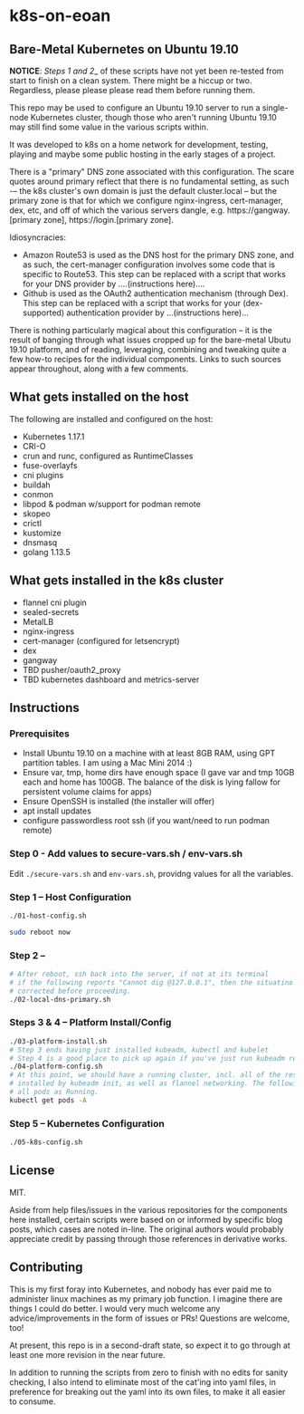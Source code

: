 # k8s-on-eoan

Bare-Metal Kubernetes on Ubuntu 19.10
---

__NOTICE__: _Steps 1 and 2__  of these scripts have not yet been re-tested from start to finish on a clean system. There might be a hiccup or two. Regardless, please please please read them before running them.

This repo may be used to configure an Ubuntu 19.10 server to run a single-node Kubernetes cluster, though those who aren't running Ubuntu 19.10 may still find some value in the various scripts within.

It was developed to k8s on a home network for development, testing, playing and maybe some public hosting in the early stages of a project.

There is a "primary" DNS zone associated with this configuration. The scare quotes around primary reflect that there is no fundamental setting, as such -– the k8s cluster's own domain is just the default cluster.local – but the primary zone is that for which we configure nginx-ingress, cert-manager, dex, etc, and off of which the various servers dangle, e.g. https://gangway.\[primary zone\], https://login.\[primary zone\].

Idiosyncracies:

* Amazon Route53 is used as the DNS host for the primary DNS zone, and as such, the cert-manager configuration involves some code that is specific to Route53. This step can be replaced with a script that works for your DNS provider by ....(instructions here)....
* Github is used as the OAuth2 authentication mechanism (through Dex). This step can be replaced with a script that works for your (dex-supported) authentication provider by ...(instructions here)...

There is nothing particularly magical about this configuration – it is the result of banging through what issues cropped up for the bare-metal Ubutu 19.10 platform, and of reading, leveraging, combining and tweaking quite a few how-to recipes for the individual components. Links to such sources appear throughout, along with a few comments.

## What gets installed on the host

The following are installed and configured on the host:

* Kubernetes 1.17.1
* CRI-O
* crun and runc, configured as RuntimeClasses
* fuse-overlayfs
* cni plugins
* buildah
* conmon
* libpod & podman w/support for podman remote
* skopeo
* crictl
* kustomize
* dnsmasq
* golang 1.13.5

## What gets installed in the k8s cluster

* flannel cni plugin
* sealed-secrets
* MetalLB
* nginx-ingress
* cert-manager (configured for letsencrypt)
* dex
* gangway
* TBD pusher/oauth2_proxy
* TBD kubernetes dashboard and metrics-server

<!-- The dashboard, which is exposed behind a singe-signon proxy, is the capstone of this configuration, It exercises all of the other installed runtime components.
-->

## Instructions

### Prerequisites

* Install Ubuntu 19.10 on a machine with at least 8GB RAM, using GPT partition tables. I am using a Mac Mini 2014 :)
* Ensure var, tmp, home dirs have enough space (I gave var and tmp 10GB each and home has 100GB. The balance of the disk is lying fallow for persistent volume claims for apps)
* Ensure OpenSSH is installed (the installer will offer)
* apt install updates
* configure passwordless root ssh (if you want/need to run podman remote)

### Step 0 - Add values to secure-vars.sh / env-vars.sh

Edit `./secure-vars.sh` and `env-vars.sh`, providng values for all the variables.

### Step 1 – Host Configuration
```bash
./01-host-config.sh

sudo reboot now
```
### Step 2 –
```bash
# After reboot, ssh back into the server, if not at its terminal
# if the following reports "Cannot dig @127.0.0.1", then the situatino should be
# corrected before proceeding.
./02-local-dns-primary.sh
```
### Steps 3 & 4 – Platform Install/Config
```bash
./03-platform-install.sh
# Step 3 ends having just installed kubeadm, kubectl and kubelet
# Step 4 is a good place to pick up again if you've just run kubeadm reset for one reason or another...
./04-platform-config.sh
# At this point, we should have a running cluster, incl. all of the resources
# installed by kubeadm init, as well as flannel networking. The following should show
# all pods as Running.
kubectl get pods -A
```
### Step 5 – Kubernetes Configuration
```bash
./05-k8s-config.sh
```

## License

MIT.

Aside from help files/issues in the various repositories for the components here installed, certain scripts were based on or informed by specific blog posts, which cases are noted in-line. The original authors would probably appreciate credit by passing through those references in derivative works.

## Contributing

This is my first foray into Kubernetes, and nobody has ever paid me to administer linux machines as my primary job function. I imagine there are things I could do better. I would very much welcome any advice/improvements in the form of issues or PRs! Questions are welcome, too!

At present, this repo is in a second-draft state, so expect it to go through at least one more revision in the near future.

In addition to running the scripts from zero to finish with no edits for sanity checking, I also intend to eliminate most of the cat'ing into yaml files, in preference for breaking out the yaml into its own files, to make it all easier to consume.
